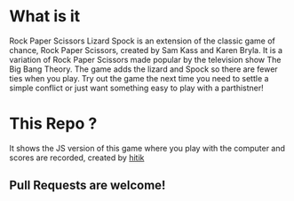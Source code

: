 # What is it
Rock Paper Scissors Lizard Spock is an extension of the classic game of chance, Rock Paper Scissors, created by Sam Kass and Karen Bryla.
It is a variation of Rock Paper Scissors made popular by the television show The Big Bang Theory. The game adds the lizard and Spock so there are fewer ties when you play. Try out the game the next time you need to settle a simple conflict or just want something easy to play with a parthistner!

# This Repo ?
It shows the JS version of this game where you play with the computer and scores are recorded,
created by [hitik](https://hitik20.tech)
## Pull Requests are welcome!
